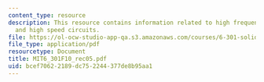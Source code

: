 ```yaml
---
content_type: resource
description: This resource contains information related to high frequency amplifiers
  and high speed circuits.
file: https://ol-ocw-studio-app-qa.s3.amazonaws.com/courses/6-301-solid-state-circuits-fall-2010/bcef70622189dc752244377de8b95aa1_MIT6_301F10_rec05.pdf
file_type: application/pdf
resourcetype: Document
title: MIT6_301F10_rec05.pdf
uid: bcef7062-2189-dc75-2244-377de8b95aa1
---
```


